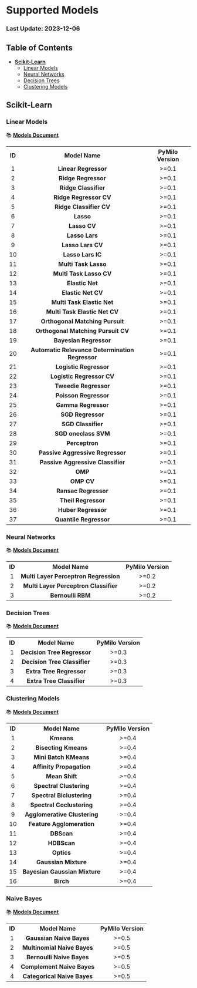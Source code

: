 # Supported Models

### Last Update: 2023-12-06

## Table of Contents

* **[Scikit-Learn](#scikit-learn)**
	* [Linear Models](#scikit-learn-linear)
	* [Neural Networks](#scikit-learn-nn)
	* [Decision Trees](#scikit-learn-trees)
	* [Clustering Models](#scikit-learn-clustering)

<h2 id="scikit-learn">Scikit-Learn</h2> 
<h3 id="scikit-learn-linear">Linear Models</h3>

📚 <a href="https://scikit-learn.org/stable/modules/linear_model.html" target="_blank"><b>Models Document</b></a>

<table>
	<tr align="center">
		<th>ID</th>
		<th>Model Name</th>
		<th>PyMilo Version</th>
	</tr>
	<tr align="center">
		<td>1</td>
		<td><b>Linear Regressor</b></td>
        <td>>=0.1</td>
	</tr>
	<tr align="center">
		<td>2</td>
		<td><b>Ridge Regressor</b></td>
        <td>>=0.1</td>
	</tr>
	<tr align="center">
		<td>3</td>
		<td><b>Ridge Classifier</b></td>
        <td>>=0.1</td>
	</tr>
	<tr align="center">
		<td>4</td>
		<td><b>Ridge Regressor CV</b></td>
        <td>>=0.1</td>
	</tr>
	<tr align="center">
		<td>5</td>
		<td><b>Ridge Classifier CV</b></td>
        <td>>=0.1</td>
	</tr>
	<tr align="center">
		<td>6</td>
		<td><b>Lasso</b></td>
        <td>>=0.1</td>
	</tr>
	<tr align="center">
		<td>7</td>
		<td><b>Lasso CV</b></td>
        <td>>=0.1</td>
	</tr>
	<tr align="center">
		<td>8</td>
		<td><b>Lasso Lars</b></td>
        <td>>=0.1</td>
	</tr>
	<tr align="center">
		<td>9</td>
		<td><b>Lasso Lars CV</b></td>
        <td>>=0.1</td>
	</tr>
	<tr align="center">
		<td>10</td>
		<td><b>Lasso Lars IC</b></td>
        <td>>=0.1</td>
	</tr>
    <tr align="center">
		<td>11</td>
		<td><b>Multi Task Lasso</b></td>
        <td>>=0.1</td>
	</tr>
    <tr align="center">
		<td>12</td>
		<td><b>Multi Task Lasso CV</b></td>
        <td>>=0.1</td>
	</tr>
    <tr align="center">
		<td>13</td>
		<td><b>Elastic Net</b></td>
        <td>>=0.1</td>
	</tr>
    <tr align="center">
		<td>14</td>
		<td><b>Elastic Net CV</b></td>
        <td>>=0.1</td>
	</tr>
    <tr align="center">
		<td>15</td>
		<td><b>Multi Task Elastic Net</b></td>
        <td>>=0.1</td>
	</tr>
    <tr align="center">
		<td>16</td>
		<td><b>Multi Task Elastic Net CV</b></td>
        <td>>=0.1</td>
	</tr>
    <tr align="center">
		<td>17</td>
		<td><b>Orthogonal Matching Pursuit</b></td>
        <td>>=0.1</td>
	</tr>
    <tr align="center">
		<td>18</td>
		<td><b>Orthogonal Matching Pursuit CV</b></td>
        <td>>=0.1</td>
	</tr>
    <tr align="center">
		<td>19</td>	
		<td><b>Bayesian Regressor</b></td>
        <td>>=0.1</td>
	</tr>
    <tr align="center">
		<td>20</td>
		<td><b>Automatic Relevance Determination Regressor</b></td>
        <td>>=0.1</td>
	</tr>
    <tr align="center">
		<td>21</td>
		<td><b>Logistic Regressor</b></td>
        <td>>=0.1</td>
	</tr>
    <tr align="center">
		<td>22</td>
		<td><b>Logistic Regressor CV</b></td>
        <td>>=0.1</td>
	</tr>
    <tr align="center">
		<td>23</td>
		<td><b>Tweedie Regressor</b></td>
        <td>>=0.1</td>
	</tr>
    <tr align="center">
		<td>24</td>
		<td><b>Poisson Regressor</b></td>
        <td>>=0.1</td>
	</tr>
    <tr align="center">
		<td>25</td>
		<td><b>Gamma Regressor</b></td>
        <td>>=0.1</td>
	</tr>
    <tr align="center">
		<td>26</td>
		<td><b>SGD Regressor</b></td>
        <td>>=0.1</td>
	</tr>
    <tr align="center">
		<td>27</td>
		<td><b>SGD Classifier</b></td>
        <td>>=0.1</td>
	</tr>
    <tr align="center">
		<td>28</td>
		<td><b>SGD oneclass SVM</b></td>
        <td>>=0.1</td>
	</tr>
    <tr align="center">
		<td>29</td>
		<td><b>Perceptron</b></td>
        <td>>=0.1</td>
	</tr>
    <tr align="center">
		<td>30</td>
		<td><b>Passive Aggressive Regressor</b></td>
        <td>>=0.1</td>
	</tr>
    <tr align="center">
		<td>31</td>
		<td><b>Passive Aggressive Classifier</b></td>
        <td>>=0.1</td>
	</tr>
    <tr align="center">
		<td>32</td>
		<td><b>OMP</b></td>
        <td>>=0.1</td>
	</tr>
    <tr align="center">
		<td>33</td>
		<td><b>OMP CV</b></td>
        <td>>=0.1</td>
	</tr>
    <tr align="center">
		<td>34</td>
		<td><b>Ransac Regressor</b></td>
        <td>>=0.1</td>
	</tr>
    <tr align="center">
		<td>35</td>
		<td><b>Theil Regressor</b></td>
        <td>>=0.1</td>
	</tr>
    <tr align="center">
		<td>36</td>
		<td><b>Huber Regressor</b></td>
        <td>>=0.1</td>
	</tr>
    <tr align="center">
		<td>37</td>
		<td><b>Quantile Regressor</b></td>
        <td>>=0.1</td>
	</tr>   
</table>

<h3 id="scikit-learn-nn">Neural Networks</h3>

📚 <a href="https://scikit-learn.org/stable/modules/neural_networks_supervised.html" target="_blank"><b>Models Document</b></a>

<table>
	<tr align="center">
		<th>ID</th>
		<th>Model Name</th>
        <th>PyMilo Version</th>
	</tr>
	<tr align="center">
		<td>1</td>
		<td><b>Multi Layer Perceptron Regression</b></td>
        <td>>=0.2</td>
	</tr>
	<tr align="center">
		<td>2</td>
		<td><b>Multi Layer Perceptron Classifier</b></td>
        <td>>=0.2</td>
	</tr>
	<tr align="center">
		<td>3</td>
		<td><b>Bernoulli RBM</b></td>
        <td>>=0.2</td>
	</tr>
</table>

<h3 id="scikit-learn-trees">Decision Trees</h3> 

📚 <a href="https://scikit-learn.org/stable/modules/tree.html" target="_blank"><b>Models Document</b></a>

<table>
	<tr align="center">
		<th>ID</th>
		<th>Model Name</th>
        <th>PyMilo Version</th>
	</tr>
	<tr align="center">
		<td>1</td>
		<td><b>Decision Tree Regressor</b></td>
        <td>>=0.3</td>
	</tr>
	<tr align="center">
		<td>2</td>
		<td><b>Decision Tree Classifier</b></td>
        <td>>=0.3</td>
	</tr>
	<tr align="center">
		<td>3</td>
		<td><b>Extra Tree Regressor</b></td>
        <td>>=0.3</td>
	</tr>
	<tr align="center">
		<td>4</td>
		<td><b>Extra Tree Classifier</b></td>
        <td>>=0.3</td>
	</tr>
</table>

<h3 id="scikit-learn-clustering">Clustering Models</h3>

📚 <a href="https://scikit-learn.org/stable/modules/clustering.html" target="_blank"><b>Models Document</b></a>

<table>
	<tr align="center">
		<th>ID</th>
		<th>Model Name</th>
		<th>PyMilo Version</th>
	</tr>
	<tr align="center">
		<td>1</td>
		<td><b>Kmeans</b></td>
        <td>>=0.4</td>
	</tr>
	<tr align="center">
		<td>2</td>
		<td><b>Bisecting Kmeans</b></td>
        <td>>=0.4</td>
	</tr>
	<tr align="center">
		<td>3</td>
		<td><b>Mini Batch KMeans</b></td>
        <td>>=0.4</td>
	</tr>
	<tr align="center">
		<td>4</td>
		<td><b>Affinity Propagation</b></td>
        <td>>=0.4</td>
	</tr>
	<tr align="center">
		<td>5</td>
		<td><b>Mean Shift</b></td>
        <td>>=0.4</td>
	</tr>
	<tr align="center">
		<td>6</td>
		<td><b>Spectral Clustering</b></td>
        <td>>=0.4</td>
	</tr>
	<tr align="center">
		<td>7</td>
		<td><b>Spectral Biclustering</b></td>
        <td>>=0.4</td>
	</tr>
	<tr align="center">
		<td>8</td>
		<td><b>Spectral Coclustering</b></td>
        <td>>=0.4</td>
	</tr>
	<tr align="center">
		<td>9</td>
		<td><b>Agglomerative Clustering</b></td>
        <td>>=0.4</td>
	</tr>
	<tr align="center">
		<td>10</td>
		<td><b>Feature Agglomeration</b></td>
        <td>>=0.4</td>
	</tr>
	<tr align="center">
		<td>11</td>
		<td><b>DBScan</b></td>
        <td>>=0.4</td>
	</tr>
	<tr align="center">
		<td>12</td>
		<td><b>HDBScan</b></td>
        <td>>=0.4</td>
	</tr>
	<tr align="center">
		<td>13</td>
		<td><b>Optics</b></td>
        <td>>=0.4</td>
	</tr>
	<tr align="center">
		<td>14</td>
		<td><b>Gaussian Mixture</b></td>
        <td>>=0.4</td>
	</tr>
	<tr align="center">
		<td>15</td>
		<td><b>Bayesian Gaussian Mixture</b></td>
        <td>>=0.4</td>
	</tr>
	<tr align="center">
		<td>16</td>
		<td><b>Birch</b></td>
        <td>>=0.4</td>
	</tr>
</table>

<h3 id="scikit-learn-trees">Naive Bayes</h3> 

📚 <a href="https://scikit-learn.org/stable/modules/naive_bayes.html" target="_blank"><b>Models Document</b></a>

<table>
	<tr align="center">
		<th>ID</th>
		<th>Model Name</th>
        <th>PyMilo Version</th>
	</tr>
	<tr align="center">
		<td>1</td>
		<td><b>Gaussian Naive Bayes</b></td>
        <td>>=0.5</td>
	</tr>
	<tr align="center">
		<td>2</td>
		<td><b>Multinomial Naive Bayes</b></td>
        <td>>=0.5</td>
	</tr>
	<tr align="center">
		<td>3</td>
		<td><b>Bernoulli Naive Bayes</b></td>
        <td>>=0.5</td>
	</tr>
	<tr align="center">
		<td>4</td>
		<td><b>Complement Naive Bayes</b></td>
        <td>>=0.5</td>
	</tr>
	<tr align="center">
		<td>4</td>
		<td><b>Categorical Naive Bayes</b></td>
        <td>>=0.5</td>
	</tr>
</table>
